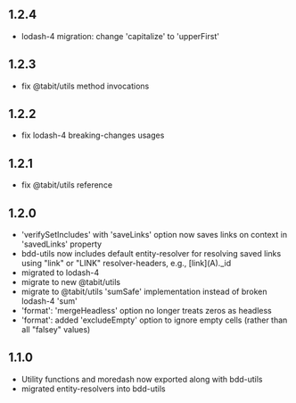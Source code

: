 ## 1.2.4
* lodash-4 migration: change 'capitalize' to 'upperFirst'

## 1.2.3
* fix @tabit/utils method invocations

## 1.2.2
* fix lodash-4 breaking-changes usages

## 1.2.1
* fix @tabit/utils reference

## 1.2.0
* 'verifySetIncludes' with 'saveLinks' option now saves links on context in 'savedLinks' property
* bdd-utils now includes default entity-resolver for resolving saved links using "link" or "LINK" resolver-headers,
e.g., \[link](A)._id
* migrated to lodash-4 
* migrate to new @tabit/utils
* migrate to @tabit/utils 'sumSafe' implementation instead of broken lodash-4 'sum'
* 'format': 'mergeHeadless' option no longer treats zeros as headless
* 'format': added 'excludeEmpty' option to ignore empty cells (rather than all "falsey" values)

## 1.1.0
* Utility functions and moredash now exported along with bdd-utils
* migrated entity-resolvers into bdd-utils
